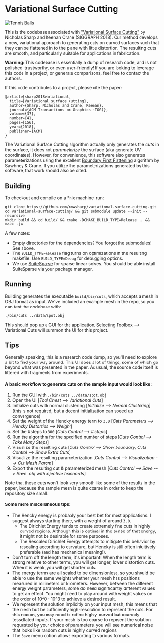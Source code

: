 # Variational Surface Cutting

![Tennis Balls](http://www.cs.cmu.edu/~kmcrane/Projects/VariationalCuts/teaser.jpg)

This is the codebase associated with ["Variational Surface Cutting"](http://www.cs.cmu.edu/~kmcrane/Projects/VariationalCuts/paper.pdf) by Nicholas Sharp and Keenan Crane (SIGGRAPH 2018). Our method develops a new, variational approach to generating cuts on curved surfaces such that they can be flattened in to the plane with little distortion. The resulting cuts are smooth, and particularly suitable for applications in fabrication.

**Warning:** This codebase is essentially a dump of research code, and is not polished, trustworthy, or even user-friendly! If you are looking to leverage this code in a project, or generate comparisons, feel free to contact the authors.

If this code contributes to a project, please cite the paper:
```
@article{sharp2018variational,
  title={Variational surface cutting},
  author={Sharp, Nicholas and Crane, Keenan},
  journal={ACM Transactions on Graphics (TOG)},
  volume={37},
  number={4},
  pages={156},
  year={2018},
  publisher={ACM}
}
```

The Variational Surface Cutting algorithm actually only generates the *cuts* in the surface, it does not *parameterize* the surface (aka generate UV coordinates). However, for convenience, this software also generates parameterizations using the excellent [Boundary First Flattening](https://geometrycollective.github.io/boundary-first-flattening/) algorithm by Sawhney & Crane. If you utilize the parameterizations generated by this software, that work should also be cited.


## Building

To checkout and compile on a *nix machine, run:
```
git clone https://github.com/nmwsharp/variational-surface-cutting.git
cd variational-surface-cutting/ && git submodule update --init --recursive
mkdir build && cd build/ && cmake -DCMAKE_BUILD_TYPE=Release .. && make -j4
```

A few notes:
  - Empty directories for the dependencies? You forgot the submodules! See above.
  - The `BUILD_TYPE=Release` flag turns on optimizations in the resulting makefile. Use `BUILD_TYPE=Debug` for debugging options.
  - We use [SuiteSparse](http://faculty.cse.tamu.edu/davis/suitesparse.html) for sparse linear solves. You should be able install SuiteSparse via your package manager.
  
## Running

Building generates the executable `build/bin/cuts`, which accepts a mesh in OBJ format as input. We've included an example mesh in the repo, so you can test the codebase with:
```
./bin/cuts ../data/spot.obj
```
This should pop up a GUI for the application. Selecting Toolbox --> Variational Cuts will summon the UI for this project.

## Tips

Generally speaking, this is a research code dump, so you'll need to explore a bit to find your way around. This UI does a lot of things, some of which go beyond what was presented in the paper. As usual, the source code itself is littered with fragments from experiments.

#### A basic workflow to generate cuts on the sample input would look like:

1. Run the GUI with `./bin/cuts ../data/spot.obj`
2. Open the UI [*Tool Chest --> Variational Cuts*]
3. Initialize cuts with normal clustering [*Initialize --> Normal Clustering*] (this is not required, but a decent initialization can speed up convergence)
4. Set the weight of the Hencky energy term to `3.0` [*Cuts Parameters --> Hencky Distortion --> Weight*]
5. Set the #steps to `300` [*Cuts Control --> # steps*]
6. Run the algorithm for the specified number of steps [*Cuts Control --> Take Many Steps*]
7. Visualize the resulting cuts [*Cuts Control --> Show boundary, Cuts Control --> Show Extra Cuts*]
8. Visualize the resulting parameterization [*Cuts Control --> Visualization --> Cut Mesh Param*]
9. Export the resulting cut & parameterized mesh [*Cuts Control --> Save --> Save .obj with injective texcoords*]

Note that these cuts won't look very smooth like some of the results in the paper, because the sample mesh is quite coarse in order to keep the repository size small.

#### Some more miscellaneous tips:

- The Hencky energy is probably your best bet for most applications. I suggest always starting there, with a weight of around `3.0`.
  - The Dirichlet Energy tends to create extremely fine cuts in highly curved regions. Although this is optimal in the sense of that energy, it might not be desirable for some purposes.
  - The Rescaled Dirichlet Energy attempts to mitigate this behavior by rescaling according to curvature, but Hencky is still often intuitively preferable (and has mechanical meaning!).
- Don't turn off the length term, it's important! When the length term is strong relative to other terms, you will get longer, lower distortion cuts. When it is weak, you will get shorter cuts.
- The energy terms are all scaled to be dimensionless, so you should be able to use the same weights whether your mesh has positions measured in milimeters or kilometers. However, between the different energy weight parameters, some do need significantly different values to get an effect. You might need to play around with weight values on the order of 10^0 - 10^3 to achieve a desired result.  
- We represent the solution implicitly on your input mesh; this means that the mesh but be sufficiently high-resolution to represent the cuts. For this reason, you may need to refine highly-curved but coarsely-tessellated inputs. If your mesh is too coarse to reprsent the solution requested by your choice of parameters, you will see numerical noise that looks like random cuts in highly curved regions.
- The `Save` menu option allows exporting to various formats.
